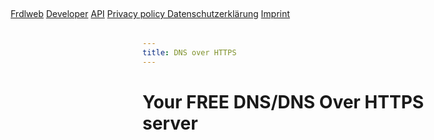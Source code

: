 ```yaml
---
title: DNS over HTTPS
---
```


# Your FREE DNS/DNS Over HTTPS server

<div oc-lazy-load="['https://cdn.frdl.io/@frdl/components/angularjs/api.helper.dns-over-https.js', 'ui-notification', 'frdl-ui-progressbar']">	
	<frdl-progressbar></frdl-progressbar>	
	 

	 
<div ng-show="progressbarValue" class="page-header-wrapper" style="height:16px;width:100%;position:fixed;left:0px;top:0px;z-index:999;">
	<span frdl-id="mainProgressBar" ng-bind="progressHint" style="left:0px;top:0px;position:fixed;"></span>
	<uib-progressbar frdl-id="mainProgressBar" animate="true" value="progressbarValue" max="100" type="success"></uib-progressbar>     
</div>	
		
<div class="d-block f-top" ui-view="topBarView">		           
	<div style="position:fixed;float:top;padding:4px;padding-top:2px;margin:12px;z-Index:999;top:1px;left:1px;" ng-cloak>	
	  <a href="https://frdl.de" class="btn btn-primary">Frdlweb</a>
	  <a href="https://apps.api.frdl.de/developer/" class="btn btn-primary">Developer</a>
	  <a href="https://apps.api.frdl.de" class="btn btn-primary">API</a>
	  <a href="https://registry.frdl.de/?goto=oidplus%3Aresources%24About%2FDatenschutzerklaerung.html" class="btn-sm btn-primary">Privacy policy&nbsp;Datenschutzerkl&auml;rung</a>
	  <a href="https://registry.frdl.de/?goto=oidplus%3Aresources%24About%2FImpressum.html" class="btn-sm btn-primary">Imprint</a>
	</div>        	
</div>					 
<div frdl-api-helper-dns-custom="https://dns.api.webfan.de/dns-query">	                 	

</div>						 
</div>
<script type="text/javascript" src="https://cdn.frdl.io/@frdl/components/frdl-plugs/frdlweb-legacy.js"></script>	
<dsgvo-adsense></dsgvo-adsense>	
